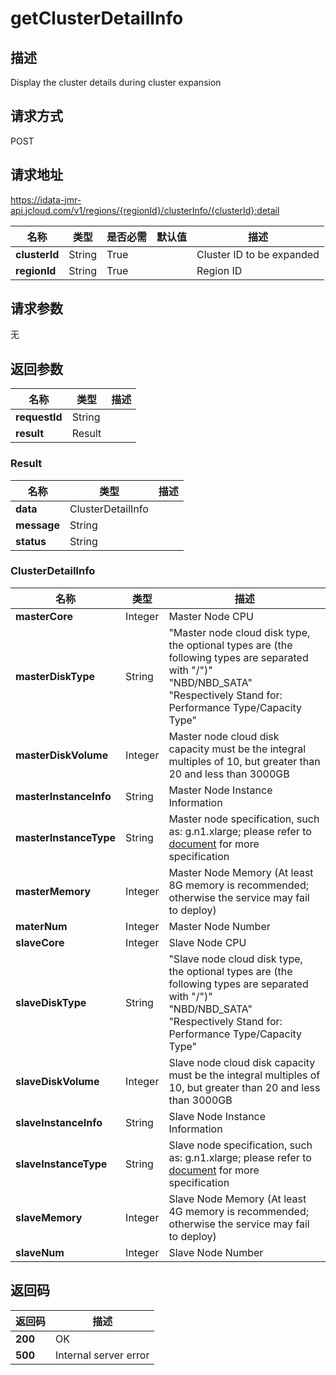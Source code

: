 # getClusterDetailInfo


## 描述
Display the cluster details during cluster expansion

## 请求方式
POST

## 请求地址
https://idata-jmr-api.jcloud.com/v1/regions/{regionId}/clusterInfo/{clusterId}:detail

|名称|类型|是否必需|默认值|描述|
|---|---|---|---|---|
|**clusterId**|String|True| |Cluster ID to be expanded|
|**regionId**|String|True| |Region ID|

## 请求参数
无


## 返回参数
|名称|类型|描述|
|---|---|---|
|**requestId**|String| |
|**result**|Result| |

### Result
|名称|类型|描述|
|---|---|---|
|**data**|ClusterDetailInfo| |
|**message**|String| |
|**status**|String| |
### ClusterDetailInfo
|名称|类型|描述|
|---|---|---|
|**masterCore**|Integer|Master Node CPU|
|**masterDiskType**|String|"Master node cloud disk type, the optional types are (the following types are separated with "/")"<br>"NBD/NBD_SATA"<br>"Respectively Stand for: Performance Type/Capacity Type"<br>|
|**masterDiskVolume**|Integer|Master node cloud disk capacity must be the integral multiples of 10, but greater than 20 and less than 3000GB|
|**masterInstanceInfo**|String|Master Node Instance Information|
|**masterInstanceType**|String|Master node specification, such as: g.n1.xlarge; please refer to [document](https://www.jdcloud.com/help/detail/296/isCatalog/1) for more specification|
|**masterMemory**|Integer|Master Node Memory (At least 8G memory is recommended; otherwise the service may fail to deploy)|
|**materNum**|Integer|Master Node Number|
|**slaveCore**|Integer|Slave Node CPU|
|**slaveDiskType**|String|"Slave node cloud disk type, the optional types are (the following types are separated with "/")"<br>"NBD/NBD_SATA"<br>"Respectively Stand for: Performance Type/Capacity Type"<br>|
|**slaveDiskVolume**|Integer|Slave node cloud disk capacity must be the integral multiples of 10, but greater than 20 and less than 3000GB|
|**slaveInstanceInfo**|String|Slave Node Instance Information|
|**slaveInstanceType**|String|Slave node specification, such as: g.n1.xlarge; please refer to [document](https://www.jdcloud.com/help/detail/296/isCatalog/1) for more specification|
|**slaveMemory**|Integer|Slave Node Memory (At least 4G memory is recommended; otherwise the service may fail to deploy)|
|**slaveNum**|Integer|Slave Node Number|

## 返回码
|返回码|描述|
|---|---|
|**200**|OK|
|**500**|Internal server error|
